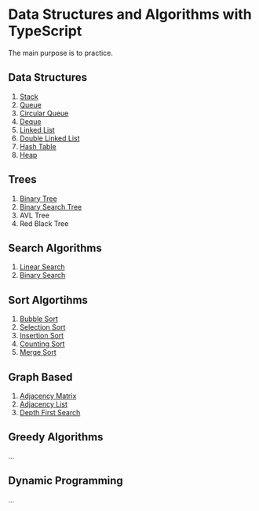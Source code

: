# Data Structures and Algorithms with TypeScript

The main purpose is to practice.

## Data Structures
1. [Stack](https://github.com/bberkay/dsa-with-typescript/blob/main/data-structures/stack.ts)
2. [Queue](https://github.com/bberkay/dsa-with-typescript/blob/main/data-structures/queue.ts)
3. [Circular Queue](https://github.com/bberkay/dsa-with-typescript/blob/main/data-structures/circular_queue.ts)
4. [Deque](https://github.com/bberkay/dsa-with-typescript/blob/main/data-structures/deque.ts)
5. [Linked List](https://github.com/bberkay/dsa-with-typescript/blob/main/data-structures/linked_list.ts)
6. [Double Linked List](https://github.com/bberkay/dsa-with-typescript/blob/main/data-structures/double_linked_list.ts)
7. [Hash Table](https://github.com/bberkay/dsa-with-typescript/blob/main/data-structures/hash_table.ts)
8. [Heap](https://github.com/bberkay/dsa-with-typescript/blob/main/data-structures/heap.ts)

## Trees
1. [Binary Tree](https://github.com/bberkay/dsa-with-typescript/blob/main/trees/binary_tree.ts)
2. [Binary Search Tree](https://github.com/bberkay/dsa-with-typescript/blob/main/trees/binary_search_tree.ts)
3. AVL Tree
4. Red Black Tree

## Search Algorithms
1. [Linear Search](https://github.com/bberkay/dsa-with-typescript/blob/main/search-algorithms/linear_search.ts)
2. [Binary Search](https://github.com/bberkay/dsa-with-typescript/blob/main/search-algorithms/binary_search.ts)

## Sort Algortihms
1. [Bubble Sort](https://github.com/bberkay/dsa-with-typescript/blob/main/sort-algorithms/bubble_sort.ts)
2. [Selection Sort](https://github.com/bberkay/dsa-with-typescript/blob/main/sort-algorithms/selection_sort.ts)
3. [Insertion Sort](https://github.com/bberkay/dsa-with-typescript/blob/main/sort-algorithms/insertion_sort.ts)
4. [Counting Sort](https://github.com/bberkay/dsa-with-typescript/blob/main/sort-algorithms/counting_sort.ts)
5. [Merge Sort](https://github.com/bberkay/dsa-with-typescript/blob/main/sort-algorithms/merge_sort.ts)

## Graph Based
1. [Adjacency Matrix](https://github.com/bberkay/dsa-with-typescript/blob/main/graph-based/adjacency_matrix.ts)
2. [Adjacency List](https://github.com/bberkay/dsa-with-typescript/blob/main/graph-based/adjacency_list.ts)
3. [Depth First Search](https://github.com/bberkay/dsa-with-typescript/blob/main/graph-based/dfs.ts)

## Greedy Algorithms
...

## Dynamic Programming
...



